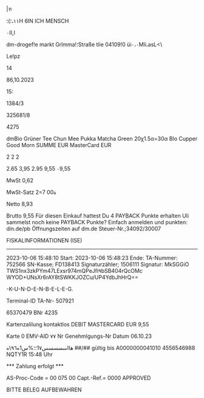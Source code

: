 |ฑ

١١،؛)؛H
6ΙΝ ICH MENSCH

ا,اا٠

dm-drogef!e markt
Grlmma!؛Straße
tlie
04109!0
üi٠،٠Mli،asL<\

Le!pz

14

86,10.2023

15:

1384/3

325681/8

4275

dmBìo Grüner Tee Chun Mee
Pukka Matcha Green 20χ1.5α=30α
Blo Cupper Good Morn
SUMME EUR
MasterCard EUR

2
2
2

2.65
3,95
2.95
9,55
٠9,55

MwSt
0,62

MwSt-Satz
2=7 00ة

Netto
8,93

Brutto
9,55
Für diesen Einkauf hattest Du
4 PAYBACK Punkte erhalten
Uli sammelst noch keine PAYBACK Punkte?
Einfach anmelden und punkten: din.de/pb
Öffnungszeiten auf dm.de
Steuer-Nr.;34092/30007

FISKALINFORMATIONEN (ISE)

*******
2023-10-06 15:48:10
Start:
2023-10-06 15:48:23
Ende:
ΤΑ-Nummer: 752566
SN-Kasse; FD138413
Signaturzähler; 1506111
Signatur: MkSGGiO
TWS1nx3zkPYm47LExsr974mQPeJfi٩bSB404rQcOMc
WYOD+UNsXr6rAY8tSWKKJOZCu/UP4YdbJhHrQ==

-K-U-N-D-E-N-B-E-L-E-G.

Terminal-ID
TA-Nr- 507921

65370479
BNr 4235

Kartenzalilung
kontaktlos
DEBIT MASTERCARD
EUR 9,55

Karte 0
EMV-AID
٧٧ Nr
Genehmlgungs-Nr
Datum 06.10.23

هااسسسسس1٧؛؛%س1ه٩٦\ه
##/##
gültig bis
Α0000000041010
4556546988
NQTY1R
15:48 Uhr

*** Zahlung erfolgt ***

AS-Proc-Code = 00 075 00
Capt.-Ref.= 0000
APPROVED

BITTE BELEG AUFBEWAHREN


